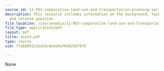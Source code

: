 ```yaml
---
course_id: 11-953-comparative-land-use-and-transportation-planning-spring-2006
description: This resource includes information on the background, tasks to be performed
  and related question.
file_location: /coursemedia/11-953-comparative-land-use-and-transportation-planning-spring-2006/7fa6880121ea53c8e4e0af6d629d7976_assn4.pdf
file_type: application/pdf
layout: pdf
title: assn4.pdf
type: course
uid: 7fa6880121ea53c8e4e0af6d629d7976

---
```

None
